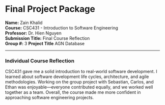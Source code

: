# Final Project Package
**Name:** Zain Khalid  
**Course:** CSC431 - Introduction to Software Engineering  
**Professor:** Dr. Hien Nguyen  
**Submission Title:** Final Course Reflection  
**Group #:** 3
**Project Title** AGN Database

---

### Individual Course Reflection

CSC431 gave me a solid introduction to real-world software development. I learned about software development life cycles, architecture, and agile methodologies. Working on the group project with Sebastian, Carlos, and Ethan was enjoyable—everyone contributed equally, and we worked well together as a team. Overall, the course made me more confident in approaching software engineering projects.

